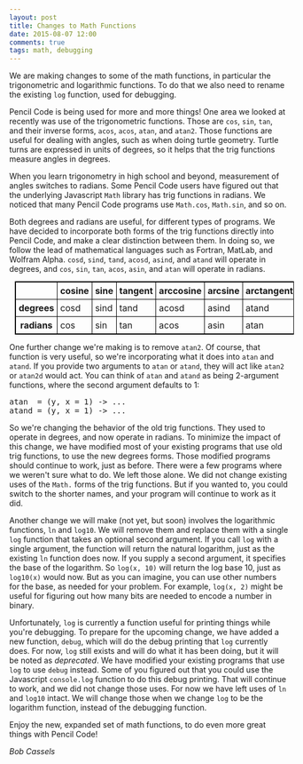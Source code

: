 ```yaml
---
layout: post
title: Changes to Math Functions
date: 2015-08-07 12:00
comments: true
tags: math, debugging
---
```


We are making changes to some of the math functions, in particular the trigonometric and logarithmic functions.
To do that we also need to rename the existing `log` function, used for debugging.

Pencil Code is being used for more and more things! One area we looked at recently was use of the trigonometric functions.
Those are `cos`, `sin`, `tan`, and their inverse forms, `acos`, `acos`, `atan`, and `atan2`. Those functions are useful
for dealing with angles, such as when doing turtle geometry. Turtle turns are expressed in units of degrees, so it helps
that the trig functions measure angles in degrees.

When you learn trigonometry in high school and beyond, measurement of angles switches to radians. Some Pencil Code users
have figured out that the underlying Javascript `Math` library has trig functions in radians. We noticed that
many Pencil Code programs use `Math.cos`, `Math.sin`, and so on.

Both degrees and radians are useful, for different types of programs. We have decided to incorporate both forms of the
trig functions directly into Pencil Code, and make a clear distinction between them. In doing so, we follow the lead of
mathematical languages such as Fortran, MatLab, and Wolfram Alpha. `cosd`, `sind`, `tand`, `acosd`, `asind`, and `atand`
will operate in degrees, and `cos`, `sin`, `tan`, `acos`, `asin`, and `atan` will operate in radians.

<style>
  table {
      margin: 10px;
  }
  table, th, td {
      border: 1px solid black;
      border-collapse: collapse;
  }
  th, td {
      padding: 5px;
  }
</style>
<table>
  <tr>
    <th></th>
    <th>cosine</th>
    <th>sine</th>
    <th>tangent</th>
    <th>arccosine</th>
    <th>arcsine</th>
    <th>arctangent</th>
  </tr>
  <tr>
    <th>degrees</th>
    <td>cosd</td>
    <td>sind</td>
    <td>tand</td>
    <td>acosd</td>
    <td>asind</td>
    <td>atand</td>
  </tr>
  <tr>
    <th>radians</th>
    <td>cos</td>
    <td>sin</td>
    <td>tan</td>
    <td>acos</td>
    <td>asin</td>
    <td>atan</td>
  </tr>
</table>

One further change we're making is to remove `atan2`. Of course, that function is very useful, so we're
incorporating what it does into `atan` and `atand`. If you provide two arguments to `atan`
or `atand`, they will act like `atan2` or `atan2d` would act. You can think of
`atan` and `atand` as being 2-argument functions, where the second argument defaults to 1:

<pre class="examp">
atan  = (y, x = 1) -> ...
atand = (y, x = 1) -> ...
</pre>

So we're changing the behavior of the old trig functions. They used to operate in degrees, and now operate in radians.
To minimize the impact of this change, we have modified most of your existing programs that use old trig functions, to use
the new degrees forms. Those modified programs should continue to work, just as before. There were a few programs where we
weren't sure what to do. We left those alone. We did not change existing uses of the `Math.` forms of the trig
functions. But if you wanted to, you could switch to the shorter names, and your program will continue to work as it did.

Another change we will make (not yet, but soon) involves the logarithmic functions, `ln` and `log10`. We will remove them
and replace them with a single `log` function that takes an optional second argument. If you call `log` with a single argument,
the function will return the natural logarithm, just as the existing `ln` function does now. If you supply a second argument,
it specifies the base of the logarithm. So `log(x, 10)` will return the log base 10, just as `log10(x)` would now.
But as you can imagine, you can use other numbers for the base, as needed for your problem. For example, `log(x, 2)` might be
useful for figuring out how many bits are needed to encode a number in binary.

Unfortunately, `log` is currently a function useful for printing things while you're debugging. To prepare for the
upcoming change, we have added a new function, `debug`, which will do the debug printing that `log` currently does.
For now, `log` still exists and will do what it has been doing, but it will be noted as *deprecated*. We have
modified your existing programs that use `log` to use `debug` instead. Some of you figured out that you could use
the Javascript `console.log` function to do this debug printing. That will continue to work, and we did not change
those uses. For now we have left uses of `ln` and `log10` intact. We will change those when we change `log` to
be the logarithm function, instead of the debugging function.

Enjoy the new, expanded set of math functions, to do even more great things with Pencil Code!

<address>Bob Cassels</address>
